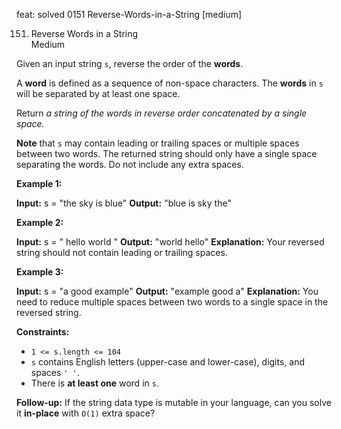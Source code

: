 feat: solved 0151 Reverse-Words-in-a-String [medium]


151. Reverse Words in a String  
Medium

Given an input string  `s`, reverse the order of the  **words**.

A  **word**  is defined as a sequence of non-space characters. The  **words**  in  `s`  will be separated by at least one space.

Return  _a string of the words in reverse order concatenated by a single space._

**Note**  that  `s`  may contain leading or trailing spaces or multiple spaces between two words. The returned string should only have a single space separating the words. Do not include any extra spaces.

**Example 1:**

**Input:** s = "the sky is blue"
**Output:** "blue is sky the"

**Example 2:**

**Input:** s = "  hello world  "
**Output:** "world hello"
**Explanation:** Your reversed string should not contain leading or trailing spaces.

**Example 3:**

**Input:** s = "a good   example"
**Output:** "example good a"
**Explanation:** You need to reduce multiple spaces between two words to a single space in the reversed string.

**Constraints:**

-   `1 <= s.length <= 104`
-   `s`  contains English letters (upper-case and lower-case), digits, and spaces  `' '`.
-   There is  **at least one**  word in  `s`.

**Follow-up:** If the string data type is mutable in your language, can you solve it **in-place** with `O(1)` extra space?